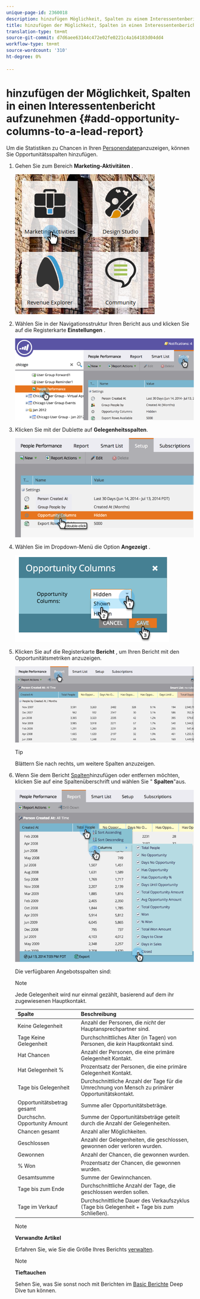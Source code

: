 ```yaml
---
unique-page-id: 2360018
description: hinzufügen Möglichkeit, Spalten zu einem Interessentenbericht - Marketing-Dokumente - Produktdokumentation
title: hinzufügen der Möglichkeit, Spalten in einen Interessentenbericht aufzunehmen
translation-type: tm+mt
source-git-commit: d7d6aee63144c472e02fe0221c4a164183d04dd4
workflow-type: tm+mt
source-wordcount: '310'
ht-degree: 0%

---
```



# hinzufügen der Möglichkeit, Spalten in einen Interessentenbericht aufzunehmen {#add-opportunity-columns-to-a-lead-report}

Um die Statistiken zu Chancen in Ihren [Personendaten](http://docs.marketo.com/display/docs/basic+reporting)anzuzeigen, können Sie Opportunitätsspalten hinzufügen.

1. Gehen Sie zum Bereich **Marketing-Aktivitäten** .

   ![](assets/ma.png)

1. Wählen Sie in der Navigationsstruktur Ihren Bericht aus und klicken Sie auf die Registerkarte **Einstellungen** .

   ![](assets/two.png)

1. Klicken Sie mit der Dublette auf **Gelegenheitsspalten**.

   ![](assets/three.png)

1. Wählen Sie im Dropdown-Menü die Option **Angezeigt** .

   ![](assets/image2014-9-16-12-3a50-3a33.png)

1. Klicken Sie auf die Registerkarte **Bericht** , um Ihren Bericht mit den Opportunitätsmetriken anzuzeigen.

   ![](assets/five.png)

   >[!TIP]
   >
   >Blättern Sie nach rechts, um weitere Spalten anzuzeigen.

1. Wenn Sie dem Bericht [Spalten](select-report-columns.md)hinzufügen oder entfernen möchten, klicken Sie auf eine Spaltenüberschrift und wählen Sie &quot; **Spalten**&quot;aus.

   ![](assets/six.png)

   Die verfügbaren Angebotsspalten sind:

   >[!NOTE]
   >
   >Jede Gelegenheit wird nur einmal gezählt, basierend auf dem ihr zugewiesenen Hauptkontakt.

   | Spalte | Beschreibung |
   |---|---|
   | Keine Gelegenheit | Anzahl der Personen, die *nicht* der Hauptansprechpartner sind. |
   | Tage Keine Gelegenheit | Durchschnittliches Alter (in Tagen) von Personen, die *kein* Hauptkontakt sind. |
   | Hat Chancen | Anzahl der Personen, die eine primäre Gelegenheit Kontakt. |
   | Hat Gelegenheit % | Prozentsatz der Personen, die eine primäre Gelegenheit Kontakt. |
   | Tage bis Gelegenheit | Durchschnittliche Anzahl der Tage für die Umrechnung von Mensch zu primärer Opportunitätskontakt. |
   | Opportunitätsbetrag gesamt | Summe aller Opportunitätsbeträge. |
   | Durchschn. Opportunity Amount | Summe der Opportunitätsbeträge geteilt durch die Anzahl der Gelegenheiten. |
   | Chancen gesamt | Anzahl aller Möglichkeiten. |
   | Geschlossen | Anzahl der Gelegenheiten, die geschlossen, gewonnen oder verloren wurden. |
   | Gewonnen | Anzahl der Chancen, die gewonnen wurden. |
   | % Won | Prozentsatz der Chancen, die gewonnen wurden. |
   | Gesamtsumme | Summe der Gewinnchancen. |
   | Tage bis zum Ende | Durchschnittliche Anzahl der Tage, die geschlossen werden sollen. |
   | Tage im Verkauf | Durchschnittliche Dauer des Verkaufszyklus (Tage bis Gelegenheit + Tage bis zum Schließen). |

   >[!NOTE]
   >
   >**Verwandte Artikel**
   >
   >
   >Erfahren Sie, wie Sie die Größe Ihres Berichts [verwalten](configure-report-size.md).

   >[!NOTE]
   >
   >**Tieftauchen**
   >
   >
   >Sehen Sie, was Sie sonst noch mit Berichten im [Basic Berichte](http://docs.marketo.com/display/docs/basic+reporting) Deep Dive tun können.

